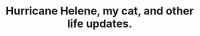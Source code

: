 ---
title: "Hurricane Helene, my cat, and other life updates."
streamDate: 10-18-2024
game: "Just Chatting"
gameCoverURL: "https://static-cdn.jtvnw.net/ttv-boxart/509658-285x380.jpg"
vodUrl: "https://www.youtube.com/watch?v=SlGwrm-i77A"
thumbnail: "https://img.youtube.com/vi/SlGwrm-i77A/maxresdefault.jpg"
duration: "1:28:21"
---